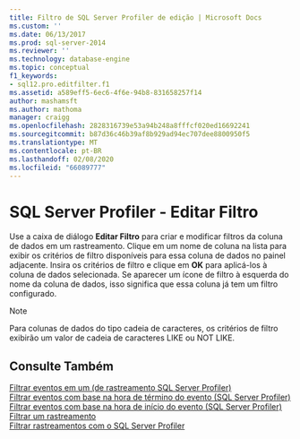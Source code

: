 ```yaml
---
title: Filtro de SQL Server Profiler de edição | Microsoft Docs
ms.custom: ''
ms.date: 06/13/2017
ms.prod: sql-server-2014
ms.reviewer: ''
ms.technology: database-engine
ms.topic: conceptual
f1_keywords:
- sql12.pro.editfilter.f1
ms.assetid: a589eff5-6ec6-4f6e-94b8-831658257f14
author: mashamsft
ms.author: mathoma
manager: craigg
ms.openlocfilehash: 2828316739e53a94b248a8fffcf020ed16692241
ms.sourcegitcommit: b87d36c46b39af8b929ad94ec707dee8800950f5
ms.translationtype: MT
ms.contentlocale: pt-BR
ms.lasthandoff: 02/08/2020
ms.locfileid: "66089777"
---
```

# <a name="sql-server-profiler---edit-filter"></a>SQL Server Profiler - Editar Filtro
  Use a caixa de diálogo **Editar Filtro** para criar e modificar filtros da coluna de dados em um rastreamento. Clique em um nome de coluna na lista para exibir os critérios de filtro disponíveis para essa coluna de dados no painel adjacente. Insira os critérios de filtro e clique em **OK** para aplicá-los à coluna de dados selecionada. Se aparecer um ícone de filtro à esquerda do nome da coluna de dados, isso significa que essa coluna já tem um filtro configurado.  
  
> [!NOTE]  
>  Para colunas de dados do tipo cadeia de caracteres, os critérios de filtro exibirão um valor de cadeia de caracteres LIKE ou NOT LIKE.  
  
## <a name="see-also"></a>Consulte Também  
 [Filtrar eventos em um &#40;de rastreamento SQL Server Profiler&#41;](../tools/sql-server-profiler/filter-events-in-a-trace-sql-server-profiler.md)   
 [Filtrar eventos com base na hora de término do evento &#40;SQL Server Profiler&#41;](../tools/sql-server-profiler/filter-events-based-on-the-event-end-time-sql-server-profiler.md)   
 [Filtrar eventos com base na hora de início do evento &#40;SQL Server Profiler&#41;](../tools/sql-server-profiler/filter-events-based-on-the-event-start-time-sql-server-profiler.md)   
 [Filtrar um rastreamento](../relational-databases/sql-trace/filter-a-trace.md)   
 [Filtrar rastreamentos com o SQL Server Profiler](../tools/sql-server-profiler/filter-traces-with-sql-server-profiler.md)  
  
  
